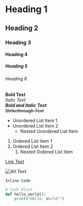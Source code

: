 # Heading 1
## Heading 2
### Heading 3
#### Heading 4
##### Heading 5
###### Heading 6

**Bold Text**  
*Italic Text*  
***Bold and Italic Text***  
~~Strikethrough Text~~

- Unordered List Item 1
- Unordered List Item 2
  - Nested Unordered List Item

1. Ordered List Item 1
2. Ordered List Item 2
   1. Nested Ordered List Item

[Link Text](https://www.example.com)

![Alt Text](https://www.example.com/image.jpg)

`Inline Code`

```python
# Code Block
def hello_world():
    print("Hello, World!")
```